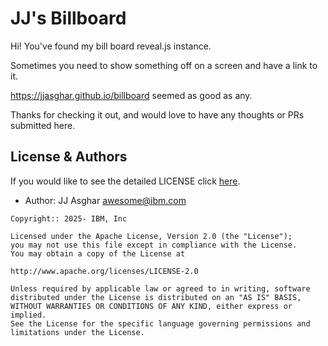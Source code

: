 # JJ's Billboard
Hi! You've found my bill board reveal.js instance.

Sometimes you need to show something off on a screen and have a link to it.

<https://jjasghar.github.io/billboard> seemed as good as any.

Thanks for checking it out, and would love to have any thoughts or PRs submitted here.

## License & Authors

If you would like to see the detailed LICENSE click [here](./LICENSE).

- Author: JJ Asghar <awesome@ibm.com>

```text
Copyright:: 2025- IBM, Inc

Licensed under the Apache License, Version 2.0 (the "License");
you may not use this file except in compliance with the License.
You may obtain a copy of the License at

http://www.apache.org/licenses/LICENSE-2.0

Unless required by applicable law or agreed to in writing, software
distributed under the License is distributed on an "AS IS" BASIS,
WITHOUT WARRANTIES OR CONDITIONS OF ANY KIND, either express or implied.
See the License for the specific language governing permissions and
limitations under the License.
```
